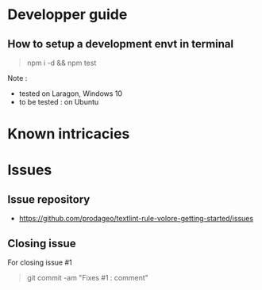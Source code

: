 # Developper guide

## How to setup a development envt in terminal
> 
> npm i -d && npm test

Note :
 - tested on Laragon, Windows 10
 - to be tested : on Ubuntu
 
# Known intricacies


# Issues

## Issue repository
 - https://github.com/prodageo/textlint-rule-volore-getting-started/issues
 
## Closing issue
For closing issue #1
> git commit -am "Fixes #1 : comment"
